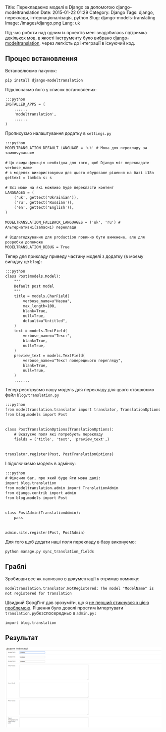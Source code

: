 Title: Перекладаємо моделі в Django за допомогою django-modeltranslation
Date: 2015-01-22 01:29
Category: Django
Tags: django, переклади, інтернаціоналізація, python
Slug: django-models-translating
Image: /images/django.png
Lang: uk

Під час роботи над одним із проектів мені знадобилась підтримка декількох мов, в якості інструменту було вибрано
[django-modeltranslation](https://github.com/deschler/django-modeltranslation), через легкість до інтеграції в існуючий код.

## Процес встановлення
Встановлюємо пакунок:

    pip install django-modeltranslation

Підключаємо його у список встановлених:

    :::python
    INSTALLED_APPS = (
        ......
        'modeltranslation',
        ......
    )

Прописуємо налаштування додатку в `settings.py`
    
    :::python
    MODELTRANSLATION_DEFAULT_LANGUAGE = 'uk' # Мова для перекладу за замовчуванням

    # Ця лямда-функція необхідна для того, щоб Django міг перекладати verbose_name
    # в моделях використовуючи для цього вбудоване рішення на базі i18n
    gettext = lambda s: s

    # Всі мови на які можливо буде перекласти контент
    LANGUAGES = (
        ('uk', gettext('Ukrainian')),
        ('ru', gettext('Russian')),
        ('en', gettext('English')),
    )

    MODELTRANSLATION_FALLBACK_LANGUAGES = ('uk', 'ru') # Альтернативні(запасні) переклади 

    # Відлагоджування для production повинно бути вимкнене, але для розробки допоможе
    MODELTRANSLATION_DEBUG = True 

Тепер для прикладу приведу частину моделі з додатку (в моєму випадку це `blog`):

    :::python
    class Post(models.Model):
        """
        Default post model
        """
        title = models.CharField(
            verbose_name=u"Назва",
            max_length=100,
            blank=True,
            null=True,
            default=u"Untitled",
        )
        text = models.TextField(
            verbose_name=u"Текст",
            blank=True,
            null=True,
        )
        preview_text = models.TextField(
            verbose_name=u"Текст попереднього перегляду",
            blank=True,
            null=True,
        )
        .......

Тепер реєструємо нашу модель для перекладу для цього створюємо файл `blog/translation.py`

    :::python
    from modeltranslation.translator import translator, TranslationOptions
    from blog.models import Post


    class PostTranslationOptions(TranslationOptions):
        # Вказуємо поля які потребують перекладу
        fields = ('title', 'text', 'preview_text',)


    translator.register(Post, PostTranslationOptions)

І підключаємо модель в адмінку:

    :::python
    # Фіксимо баг, про який буде йти мова далі:
    import blog.translation
    from modeltranslation.admin import TranslationAdmin
    from django.contrib import admin
    from blog.models import Post


    class PostAdmin(TranslationAdmin):
        pass


    admin.site.register(Post, PostAdmin)

Для того щоб додати наші поля перекладу в базу виконуємо:

    python manage.py sync_translation_fields 

## Граблі
Зробивши все як написано в документації я отримав помилку:

    modeltranslation.translator.NotRegistered: The model "ModelName" is not registered for translation

Швидкий Googl'інг дав зрозуміти, що я [не перший стикнувся з цією проблемою](http://djbook.ru/forum/topic/2605/).
Рішення було доволі простим імпортувати `translation.py`безспосередньо в `admin.py:`

    import blog.translation

## Результат

![djnago-modeltranslation](/images/django-modeltranslations-screenshot.png)

